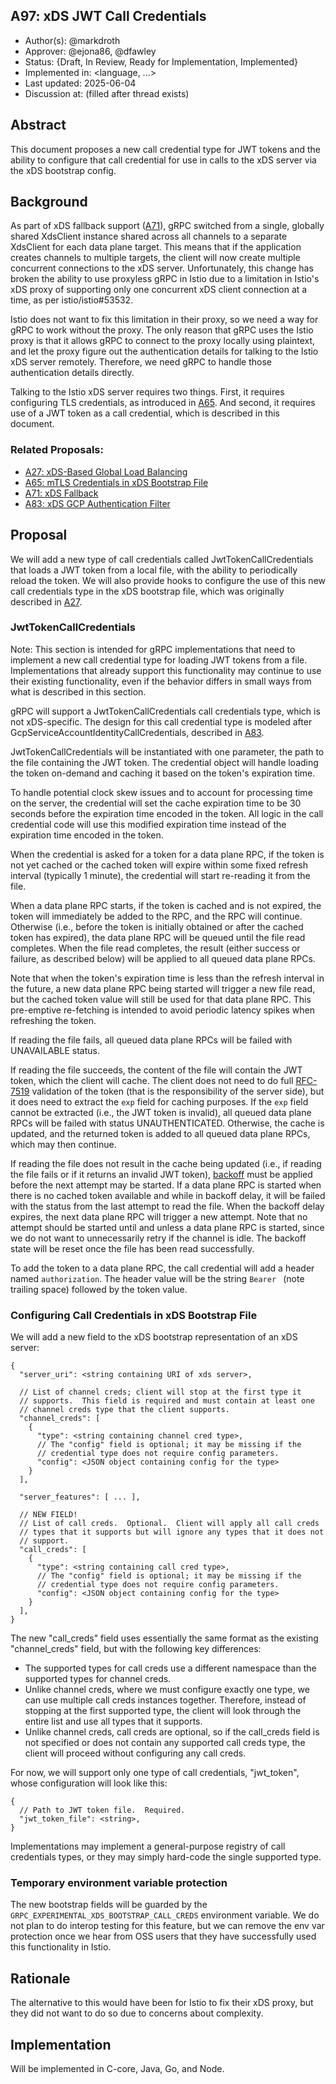 A97: xDS JWT Call Credentials
----
* Author(s): @markdroth
* Approver: @ejona86, @dfawley
* Status: {Draft, In Review, Ready for Implementation, Implemented}
* Implemented in: <language, ...>
* Last updated: 2025-06-04
* Discussion at: <google group thread> (filled after thread exists)

## Abstract

This document proposes a new call credential type for JWT tokens and the
ability to configure that call credential for use in calls to the xDS
server via the xDS bootstrap config.

## Background

As part of xDS fallback support ([A71]), gRPC switched from a single,
globally shared XdsClient instance shared across all channels to
a separate XdsClient for each data plane target.  This means that
if the application creates channels to multiple targets, the client
will now create multiple concurrent connections to the xDS server.
Unfortunately, this change has broken the ability to use proxyless gRPC
in Istio due to a limitation in Istio's xDS proxy of supporting only one
concurrent xDS client connection at a time, as per istio/istio#53532.

Istio does not want to fix this limitation in their proxy, so we need a
way for gRPC to work without the proxy.  The only reason that gRPC uses
the Istio proxy is that it allows gRPC to connect to the proxy locally
using plaintext, and let the proxy figure out the authentication details
for talking to the Istio xDS server remotely.  Therefore, we need gRPC
to handle those authentication details directly.

Talking to the Istio xDS server requires two things.  First, it requires
configuring TLS credentials, as introduced in [A65].  And second, it
requires use of a JWT token as a call credential, which is described in
this document.

### Related Proposals: 
* [A27: xDS-Based Global Load Balancing][A27]
* [A65: mTLS Credentials in xDS Bootstrap File][A65]
* [A71: xDS Fallback][A71]
* [A83: xDS GCP Authentication Filter][A83]

[A27]: A27-xds-global-load-balancing.md
[A65]: A65-xds-mtls-creds-in-bootstrap.md
[A71]: A71-xds-fallback.md
[A83]: A83-xds-gcp-authn-filter.md

## Proposal

We will add a new type of call credentials called JwtTokenCallCredentials
that loads a JWT token from a local file, with the ability to
periodically reload the token.  We will also provide hooks to configure
the use of this new call credentials type in the xDS bootstrap file,
which was originally described in [A27].

### JwtTokenCallCredentials

Note: This section is intended for gRPC implementations that need to
implement a new call credential type for loading JWT tokens from a file.
Implementations that already support this functionality may continue to
use their existing functionality, even if the behavior differs in small
ways from what is described in this section.

gRPC will support a JwtTokenCallCredentials call credentials type, which
is not xDS-specific.  The design for this call credential type is modeled
after GcpServiceAccountIdentityCallCredentials, described in [A83].

JwtTokenCallCredentials will be instantiated with one parameter, the
path to the file containing the JWT token.  The credential object will
handle loading the token on-demand and caching it based on the token's
expiration time.

To handle potential clock skew issues and to account for processing time
on the server, the credential will set the cache expiration time to be
30 seconds before the expiration time encoded in the token.  All logic in
the call credential code will use this modified expiration time instead
of the expiration time encoded in the token.

When the credential is asked for a token for a data plane RPC, if the
token is not yet cached or the cached token will expire within some
fixed refresh interval (typically 1 minute), the credential will start
re-reading it from the file.

When a data plane RPC starts, if the token is cached and is not expired,
the token will immediately be added to the RPC, and the RPC will
continue.  Otherwise (i.e., before the token is initially obtained or
after the cached token has expired), the data plane RPC will be queued
until the file read completes.  When the file read completes, the
result (either success or failure, as described below) will be applied
to all queued data plane RPCs.

Note that when the token's expiration time is less than the refresh
interval in the future, a new data plane RPC being started will trigger
a new file read, but the cached token value will still be used for
that data plane RPC.  This pre-emptive re-fetching is intended to avoid
periodic latency spikes when refreshing the token.

If reading the file fails, all queued data plane RPCs will be failed
with UNAVAILABLE status.

If reading the file succeeds, the content of the file will contain the JWT
token, which the client will cache.  The client does not need to do full
[RFC-7519](https://datatracker.ietf.org/doc/html/rfc7519) validation
of the token (that is the responsibility of the server side), but it
does need to extract the `exp` field for caching purposes. If the `exp`
field cannot be extracted (i.e., the JWT token is invalid), all queued
data plane RPCs will be failed with status UNAUTHENTICATED. Otherwise,
the cache is updated, and the returned token is added to all queued data
plane RPCs, which may then continue.

If reading the file does not result in the cache being updated (i.e.,
if reading the file fails or if it returns an invalid JWT token),
[backoff](https://github.com/grpc/grpc/blob/master/doc/connection-backoff.md)
must be applied before the next attempt may be started.  If a data plane
RPC is started when there is no cached token available and while in
backoff delay, it will be failed with the status from the last attempt
to read the file.  When the backoff delay expires, the next data plane
RPC will trigger a new attempt.  Note that no attempt should be started
until and unless a data plane RPC is started, since we do not want to
unnecessarily retry if the channel is idle.  The backoff state will be
reset once the file has been read successfully.

To add the token to a data plane RPC, the call credential will add
a header named `authorization`.  The header value will be the string
`Bearer ` (note trailing space) followed by the token value.

### Configuring Call Credentials in xDS Bootstrap File

We will add a new field to the xDS bootstrap representation of an xDS
server:

```json5
{
  "server_uri": <string containing URI of xds server>,

  // List of channel creds; client will stop at the first type it
  // supports.  This field is required and must contain at least one
  // channel creds type that the client supports.
  "channel_creds": [
    {
      "type": <string containing channel cred type>,
      // The "config" field is optional; it may be missing if the
      // credential type does not require config parameters.
      "config": <JSON object containing config for the type>
    }
  ],

  "server_features": [ ... ],

  // NEW FIELD!
  // List of call creds.  Optional.  Client will apply all call creds
  // types that it supports but will ignore any types that it does not
  // support.
  "call_creds": [
    {
      "type": <string containing call cred type>,
      // The "config" field is optional; it may be missing if the
      // credential type does not require config parameters.
      "config": <JSON object containing config for the type>
    }
  ],
}
```

The new "call_creds" field uses essentially the same format as the
existing "channel_creds" field, but with the following key differences:
- The supported types for call creds use a different namespace than the
  supported types for channel creds.
- Unlike channel creds, where we must configure exactly one type, we can
  use multiple call creds instances together.  Therefore, instead of
  stopping at the first supported type, the client will look through
  the entire list and use all types that it supports.
- Unlike channel creds, call creds are optional, so if the call_creds
  field is not specified or does not contain any supported call creds
  type, the client will proceed without configuring any call creds.

For now, we will support only one type of call credentials,
"jwt_token", whose configuration will look like this:

```json5
{
  // Path to JWT token file.  Required.
  "jwt_token_file": <string>,
}
```

Implementations may implement a general-purpose registry of call
credentials types, or they may simply hard-code the single supported type.

### Temporary environment variable protection

The new bootstrap fields will be guarded by the
`GRPC_EXPERIMENTAL_XDS_BOOTSTRAP_CALL_CREDS` environment variable.  We
do not plan to do interop testing for this feature, but we can remove
the env var protection once we hear from OSS users that they have
successfully used this functionality in Istio.

## Rationale

The alternative to this would have been for Istio to fix their xDS
proxy, but they did not want to do so due to concerns about complexity.

## Implementation

Will be implemented in C-core, Java, Go, and Node.
